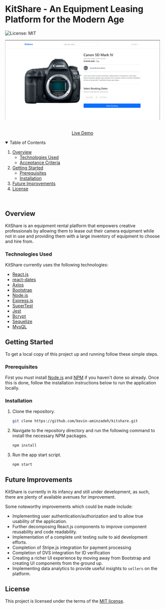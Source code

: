 # KitShare - An Equipment Leasing Platform for the Modern Age

![License: MIT](https://img.shields.io/badge/License-MIT-yellow.svg)

<p align="center">
  <img src="./assets/demo.png" alt="KitShare Demo">
</p>
<p align="center">

  <p align="center">
    <br />
    <a href="https://kitshare-app.herokuapp.com/">Live Demo</a>
  </p>
</p>

<!-- TABLE OF CONTENTS -->
<details open="open">
  <summary>Table of Contents</summary>
  <ol>
    <li>
      <a href="#overview">Overview</a>
      <ul>
        <li><a href="#technologies-used">Technologies Used</a></li>
        <li><a href="#acceptance-criteria">Acceptance Criteria</a></li>
      </ul>
    </li>
    <li>
      <a href="#getting-started">Getting Started</a>
      <ul>
        <li><a href="#prerequisites">Prerequisites</a></li>
        <li><a href="#installation">Installation</a></li>
      </ul>
    </li>
    <li><a href="#future-improvements">Future Improvements</a></li>
    <li><a href="#license">License</a></li>
  </ol>
</details>
<br>

## Overview

KitShare is an equipment rental platform that empowers creative professionals by allowing them to lease out their camera equipment while not in use and providing them with a large inventory of equipment to choose and hire from.

### Technologies Used

KitShare currently uses the following technologies:

- [React.js](https://reactjs.org/)
- [react-dates](https://github.com/airbnb/react-dates)
- [Axios](https://github.com/axios/axios)
- [Bootstrap](https://getbootstrap.com/)
- [Node.js](https://nodejs.org/en/)
- [Express.js](https://expressjs.com/)
- [SuperTest](https://github.com/visionmedia/supertest#readme)
- [Jest](https://jestjs.io/)
- [Bcrypt](https://github.com/kelektiv/node.bcrypt.js#readme)
- [Sequelize](http://sequelize.org/)
- [MysQL](https://www.mysql.com/)

## Getting Started

To get a local copy of this project up and running follow these simple steps.

### Prerequisites

First you must install [Node.js](https://nodejs.org/en/) and [NPM](https://www.npmjs.com/get-npm) if you haven't done so already. Once this is done, follow the installation instructions below to run the application locally.

### Installation

1. Clone the repository.
   ```sh
   git clone https://github.com/kevin-aminzadeh/kitshare.git
   ```
2. Navigate to the repository directory and run the following command to install the necessary NPM packages.
   ```sh
   npm install
   ```
3. Run the app start script.
   ```sh
   npm start
   ```

## Future Improvements

KitShare is currently in its infancy and still under development, as such, there are plenty of available avenues for improvement.

Some noteworthy improvements which could be made include:

- Implementing user authentication/authorization and to allow true usability of the application.
- Further decomposing React.js components to improve component reusability and code readability.
- Implementation of a complete unit testing suite to aid development efforts.
- Completion of Stripe.js integration for payment processing
- Completion of DVS integration for ID verification
- Creating a richer UI experience by moving away from Bootstrap and creating UI components from the ground up.
- Implementing data analytics to provide useful insights to `sellers` on the platform.

## License

This project is licensed under the terms of the [MIT license](https://opensource.org/licenses/MIT).
